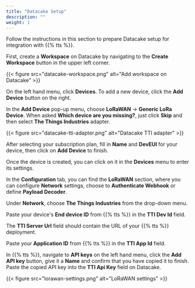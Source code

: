 ```yaml
---
title: "Datacake Setup"
description: ""
weight: 1
---
```


Follow the instructions in this section to prepare Datacake setup for integration with {{% tts %}}.

<!--more-->

First, create a **Workspace** on Datacake by navigating to the **Create Workspace** button in the upper left corner. 

{{< figure src="datacake-workspace.png" alt="Add workspace on Datacake" >}}

On the left hand menu, click **Devices**. To add a new device, click the **Add Device** button on the right. 

In the **Add Device** pop-up menu, choose **LoRaWAN** &#8594; **Generic LoRa Device**. When asked **Which device are you missing?**, just click **Skip** and then select **The Things Industries** adapter.

{{< figure src="datacake-tti-adapter.png" alt="Datacake TTI adapter" >}}

After selecting your subscription plan, fill in **Name** and **DevEUI** for your device, then click on **Add Device** to finish.

Once the device is created, you can click on it in the **Devices** menu to enter its settings.

In the **Configuration** tab, you can find the **LoRaWAN** section, where you can configure **Network** settings, choose to **Authenticate Webhook** or define **Payload Decoder**. 

Under **Network**, choose **The Things Industries** from the drop-down menu.

Paste your device's **End device ID** from {{% tts %}} in the **TTI Dev Id** field.

The **TTI Server Url** field should contain the URL of your {{% tts %}} deployment.

Paste your **Application ID** from {{% tts %}} in the **TTI App Id** field. 

In {{% tts %}}, navigate to **API keys** on the left hand menu, click the **Add API key** button, give it a **Name** and confirm that you have copied it to finish. Paste the copied API key into the **TTI Api Key** field on Datacake. 

{{< figure src="lorawan-settings.png" alt="LoRaWAN settings" >}}
